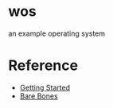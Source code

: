 # wos
an example operating system

# Reference
* [Getting Started](ttps://wiki.osdev.org/Getting_Started)
* [Bare Bones](https://wiki.osdev.org/Getting_Started#Organize_your_plans)
